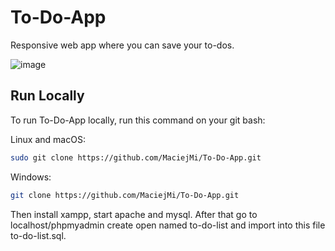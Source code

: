 # To-Do-App
Responsive web app where you can save your to-dos.

![image](https://user-images.githubusercontent.com/107648916/215793489-7ada7a19-fa86-41f0-a4f7-f6381b605c56.png)

## Run Locally

To run To-Do-App locally, run this command on your git bash:

Linux and macOS:
```bash
sudo git clone https://github.com/MaciejMi/To-Do-App.git
```
Windows:


```bash
git clone https://github.com/MaciejMi/To-Do-App.git
```

Then install xampp, start apache and mysql. After that go to localhost/phpmyadmin create open named to-do-list and import into this file to-do-list.sql.
